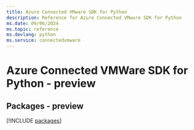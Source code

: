 ```yaml
---
title: Azure Connected VMware SDK for Python
description: Reference for Azure Connected VMware SDK for Python
ms.date: 09/06/2024
ms.topic: reference
ms.devlang: python
ms.service: connectedvmware
---
```

# Azure Connected VMWare SDK for Python - preview
## Packages - preview
[!INCLUDE [packages](connected-vmware-index.md)]